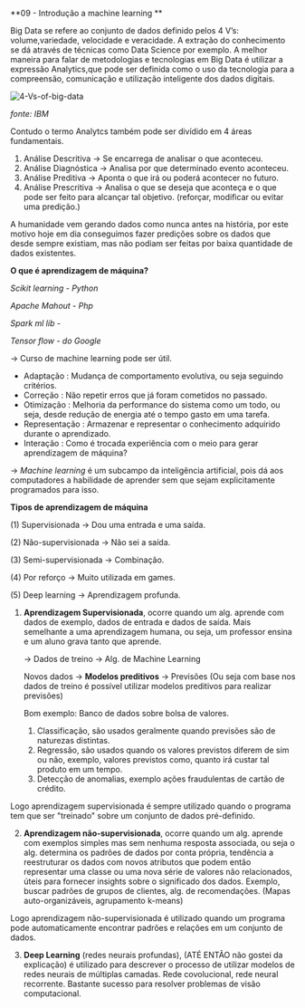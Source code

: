 **09 - Introdução a machine learning **

 Big Data se refere ao conjunto de dados definido pelos 4 V’s: volume,variedade, velocidade e veracidade. A extração do conhecimento se dá através de técnicas como Data Science por exemplo. A melhor maneira para falar de metodologias e tecnologias em Big Data é utilizar  a  expressão  Analytics,que  pode  ser  definida  como  o  uso  da  tecnologia  para  a compreensão, comunicação e utilização inteligente dos dados digitais.

![4-Vs-of-big-data](C:\Users\55319\Desktop\DS_PwBI\09\4-Vs-of-big-data.jpg)

*fonte: IBM*

Contudo o termo Analytcs também pode ser divídido em 4 áreas fundamentais.

1. Análise Descritiva → Se encarrega de analisar o que aconteceu. 
2. Análise Diagnóstica → Analisa por que determinado evento aconteceu. 
3. Análise Preditiva → Aponta o que irá ou poderá acontecer no futuro. 
4. Análise Prescritiva → Analisa o que se deseja que aconteça e o que pode ser feito para alcançar tal objetivo. (reforçar, modificar ou evitar uma predição.)

A humanidade vem gerando dados como nunca antes na história, por este motivo hoje em dia conseguimos fazer predições sobre os dados que desde sempre existiam, mas não podiam ser feitas por baixa quantidade de dados existentes. 

**O que é aprendizagem de máquina?**

*Scikit learning - Python*

*Apache Mahout - Php*

*Spark ml lib -*

*Tensor flow - do Google*

→ Curso de machine learning pode ser útil. 

* Adaptação : Mudança de comportamento evolutiva, ou seja seguindo critérios. 
* Correção : Não repetir erros que já foram cometidos no passado. 
* Otimização : Melhoria da performance do sistema como um todo, ou seja, desde redução de energia até o tempo gasto em uma tarefa.
* Representação : Armazenar e representar o conhecimento adquirido durante o aprendizado. 
* Interação : Como é trocada experiência com o meio para gerar aprendizagem de máquina?  

→ *Machine learning* é um subcampo da inteligência artificial, pois dá aos computadores a habilidade de aprender sem que sejam explicitamente programados para isso. 

**Tipos de aprendizagem de máquina**

(1) Supervisionada → Dou uma entrada e uma saída.

(2) Não-supervisionada → Não sei a saída. 

(3) Semi-supervisionada → Combinação. 

(4) Por reforço → Muito utilizada em games.

(5) Deep learning → Aprendizagem profunda. 

1. **Aprendizagem Supervisionada**, ocorre quando um alg. aprende com dados de exemplo, dados de entrada e dados de saída. Mais semelhante a uma aprendizagem humana, ou seja, um professor ensina e um aluno grava tanto que aprende. 

   → Dados de treino → Alg. de Machine Learning 

   Novos dados → **Modelos preditivos** → Previsões (Ou seja com base nos dados de treino é possível utilizar modelos preditivos para realizar previsões) 

   Bom exemplo: Banco de dados sobre bolsa de valores. 

   1. Classificação, são usados geralmente quando previsões são de naturezas distintas. 
   2. Regressão, são usados quando os valores previstos diferem de sim ou não, exemplo, valores previstos como, quanto irá custar tal produto em um tempo.
   3. Detecção de anomalias, exemplo ações fraudulentas de cartão de crédito. 

Logo aprendizagem supervisionada é sempre utilizado quando o programa tem que ser "treinado" sobre um conjunto de dados pré-definido. 

2. **Aprendizagem não-supervisionada**, ocorre quando um alg. aprende com exemplos simples mas sem nenhuma resposta associada, ou seja o alg. determina os padrões de dados por conta própria, tendência a reestruturar os dados com novos atributos que podem então representar uma classe ou uma nova série de valores não relacionados, úteis para fornecer insights sobre o significado dos dados.  Exemplo, buscar padrões de grupos de clientes, alg. de recomendações. (Mapas auto-organizáveis, agrupamento k-means)

Logo aprendizagem não-supervisionada é utilizado quando um programa pode automaticamente encontrar padrões e relações em um conjunto de dados. 

3. **Deep Learning** (redes neurais profundas), (ATÉ ENTÃO não gostei da explicação) é utilizado para descrever o processo de utilizar modelos de redes neurais de múltiplas camadas. Rede covolucional, rede neural recorrente. Bastante sucesso para resolver problemas de visão computacional. 